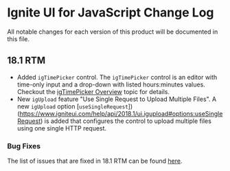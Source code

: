 # Ignite UI for JavaScript Change Log

All notable changes for each version of this product will be documented in this file.

## 18.1 RTM

- Added `igTimePicker` control. The `igTimePicker` control is an editor with time-only input and a drop-down with listed hours:minutes values. Checkout the [igTimePicker Overview](https://www.igniteui.com/help/igtimepicker-overview) topic for details.
- New `igUpload` feature "Use Single Request to Upload Multiple Files". A new `igUpload` option [`useSingleRequest`])(https://www.igniteui.com/help/api/2018.1/ui.igupload#options:useSingleRequest) is added that configures the control to upload multiple files using one single HTTP request. 

### Bug Fixes

The list of issues that are fixed in 18.1 RTM can be found [here](https://github.com/IgniteUI/ignite-ui/issues?utf8=%E2%9C%93&q=is%3Aissue+label%3A%22version%3A+18.1%22+is%3Aclosed+closed%3A%3C2018-04-05).
